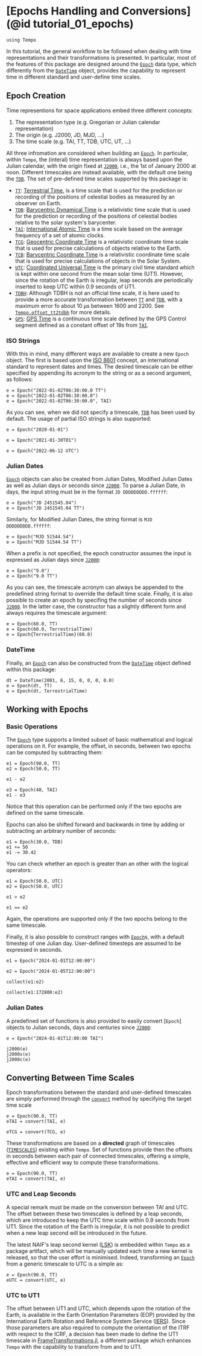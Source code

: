 # [Epochs Handling and Conversions](@id tutorial_01_epochs)

```@setup init
using Tempo
```

In this tutorial, the general workflow to be followed when dealing with time representations and their transformations is presented. In particular, most of the features of this package are designed around the [`Epoch`](@ref) data type, which differently from the [`DateTime`](@ref) object, provides the capability to represent time in different standard and user-define time scales.

## Epoch Creation
Time representions for space applications embed three different concepts: 

1. The representation type (e.g. Gregorian or Julian calendar representation)
2. The origin (e.g. J2000, JD, MJD, ...)
3. The time scale (e.g. TAI, TT, TDB, UTC, UT, ...)

All three infromation are considered when building an [`Epoch`](@ref). In particular, within `Tempo`, the (interal) time representation is always based upon the Julian calendar, with the origin fixed at [`J2000`](@ref), i.e., the 1st of January 2000 at noon. Different timescales are instead available, with the default one being the [`TDB`](@ref). The set of pre-defined time scales supported by this package is: 

* [`TT`](@ref): [Terrestrial Time](https://en.wikipedia.org/wiki/Terrestrial_Time), is a time scale that is used for the prediction or recording of the positions of celestial bodies as measured by an observer on Earth. 
* [`TDB`](@ref): [Barycentric Dynamical Time](https://en.wikipedia.org/wiki/Barycentric_Dynamical_Time) is a relativistic time scale that is used for the prediction or recording of the positions of celestial bodies relative to the solar system's barycenter.
* [`TAI`](@ref): [International Atomic Time](https://en.wikipedia.org/wiki/International_Atomic_Time) is a time scale based on the average frequency of a set of atomic clocks.
* [`TCG`](@ref): [Geocentric Coordinate Time](https://en.wikipedia.org/wiki/Geocentric_Coordinate_Time) is a relativistic coordinate time scale that is used for precise calculations of objects relative to the Earth. 
* [`TCB`](@ref): [Barycentric Coordinate Time](https://en.wikipedia.org/wiki/Barycentric_Coordinate_Time) is a relativistic coordinate time scale that is used for precise calculations of objects in the Solar System.
* [`UTC`](@ref): [Coordinated Universal Time](https://en.wikipedia.org/wiki/Coordinated_Universal_Time) is the primary civil time standard which is kept within one second from the mean solar time (UT1). However, since the rotation of the Earth is irregular, leap seconds are periodically inserted to keep UTC within 0.9 seconds of UT1. 
* [`TDBH`](@ref): Although TDBH is not an official time scale, it is here used to provide a more accurate transformation between [`TT`](@ref) and [`TDB`](@ref), with a maximum error fo about 10 μs between 1600 and 2200. See [`Tempo.offset_tt2tdbh`](@ref) for more details. 
* [`GPS`](@ref): [GPS Time](https://gssc.esa.int/navipedia/index.php/Time_References_in_GNSS) is a continuous time scale defined by the GPS Control segment defined as a constant offset of 19s from [`TAI`](@ref).


### ISO Strings
With this in mind, many different ways are available to create a new `Epoch` object. The first is based upon the [ISO 8601](https://it.wikipedia.org/wiki/ISO_8601) concept, an international standard to represent dates and times. The desired timescale can be either specified by appending its acronym to the string or as a second argument, as follows:

```@repl init
e = Epoch("2022-01-02T06:30:00.0 TT")
e = Epoch("2022-01-02T06:30:00.0")
e = Epoch("2022-01-02T06:30:00.0", TAI)
```

As you can see, when we did not specify a timescale, [`TDB`](@ref) has been used by default. The usage of partial ISO strings is also supported:

```@repl init
e = Epoch("2020-01-01")

e = Epoch("2021-01-30T01")

e = Epoch("2022-06-12 UTC")
```

### Julian Dates 

[`Epoch`](@ref) objects can also be created from Julian Dates, Modified Julian Dates as well as Julian days or seconds since [`J2000`](@ref). To parse a Julian Date, in days, the input string must be in the format `JD DDDDDDDDD.ffffff`:

```@repl init
e = Epoch("JD 2451545.04")
e = Epoch("JD 2451545.04 TT")
```

Similarly, for Modified Julian Dates, the string format is `MJD DDDDDDDDD.ffffff`:

```@repl init
e = Epoch("MJD 51544.54")
e = Epoch("MJD 51544.54 TT")
```

When a prefix is not specified, the epoch constructor assumes the input is expressed as Julian days since [`J2000`](@ref):

```@repl init
e = Epoch("9.0")
e = Epoch("9.0 TT")
```

As you can see, the timescale acronym can always be appended to the predefined string format to override the default time scale. Finally, it is also possible to create an epoch by specifing the number of seconds since [`J2000`](@ref). In the latter case, the constructor has a slightly different form and always requires the timescale argument:

```@repl init
e = Epoch(60.0, TT)
e = Epoch(60.0, TerrestrialTime)
e = Epoch{TerrestrialTime}(60.0)
```

### DateTime 
Finally, an [`Epoch`](@ref) can also be constructed from the [`DateTime`](@ref) object defined within this package:

```@repl init
dt = DateTime(2001, 6, 15, 0, 0, 0, 0.0)
e = Epoch(dt, TT)
e = Epoch(dt, TerrestrialTime)
```

## Working with Epochs

### Basic Operations
The [`Epoch`](@ref) type supports a limited subset of basic mathematical and logical operations on it. For example, the offset, in seconds, between two epochs can be computed by subtracting them: 
```@repl init 
e1 = Epoch(90.0, TT)
e2 = Epoch(50.0, TT)

e1 - e2

e3 = Epoch(40, TAI)
e1 - e3
```
Notice that this operation can be performed only if the two epochs are defined on the same timescale.

Epochs can also be shifted forward and backwards in time by adding or subtracting an arbitrary number of seconds: 
```@repl init 
e1 = Epoch(30.0, TDB)
e1 += 50
e1 -= 30.42
```

You can check whether an epoch is greater than an other with the logical operators:
```@repl init 
e1 = Epoch(50.0, UTC)
e2 = Epoch(50.0, UTC)

e1 > e2 

e1 == e2
```
Again, the operations are supported only if the two epochs belong to the same timescale.

Finally, it is also possible to construct ranges with [`Epoch`](@ref)s, with a default timestep of one Julian day. User-defined timesteps are assumed to be expressed in seconds.

```@repl init 
e1 = Epoch("2024-01-01T12:00:00")

e2 = Epoch("2024-01-05T12:00:00")

collect(e1:e2)

collect(e1:172800:e2)
```

### Julian Dates

A predefined set of functions is also provided to easily convert [`Epoch`] objects to Julian seconds, days and centuries since [`J2000`](@ref):

```@repl init 
e = Epoch("2024-01-01T12:00:00 TAI")

j2000(e)
j2000s(e)
j2000c(e)
```

## Converting Between Time Scales

Epoch transformations between the standard and user-defined timescales are simply performed through the [`convert`](@ref) method by specifying the target time scale

```@repl init
e = Epoch(90.0, TT)
eTAI = convert(TAI, e)

eTCG = convert(TCG, e)
```

These transformations are based on a **directed** graph of timescales ([`TIMESCALES`](@ref)) existing within `Tempo`. Set of functions provide then the offsets in seconds between each pair of connected timescales, offering a simple, effective and efficient way to compute these transformations.

```@repl init
e = Epoch(90.0, TT)
eTAI = convert(TAI, e)
```

### UTC and Leap Seconds

A special remark must be made on the conversion between TAI and UTC. The offset between these two timescales is defined by a leap seconds, which are introduced to keep the UTC time scale within 0.9 seconds from UT1. Since the rotation of the Earth is irregular, it is not possible to predict when a new leap second will be introduced in the future. 

The latest NAIF's leap second kernel ([LSK](https://naif.jpl.nasa.gov/pub/naif/generic_kernels/lsk)) is embedded within `Tempo` as a package artifact, which will be manually updated each time a new kernel is released, so that the user effort is minimised. Indeed, transforming an [`Epoch`](@ref) from a generic timescale to UTC is a simple as:

```@repl init
e = Epoch(90.0, TT)
eUTC = convert(UTC, e)
```

### UTC to UT1

The offset between UT1 and UTC, which depends upon the rotation of the Earth, is available in the Earth Orientation Parameters (EOP) provided by the International Earth Rotation and Reference System Service ([IERS](https://www.iers.org/IERS/EN/Home/home_node.html)). Since those parameters are also required to compute the orientation of the ITRF with respect to the ICRF, a decision has been made to define the UT1 timescale in [FrameTransformations.jl](https://github.com/JuliaSpaceMissionDesign/FrameTransformations.jl), a different package which enhances `Tempo` with the capability to transform from and to UT1.